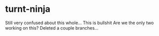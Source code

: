 # turnt-ninja
Still very confused about this whole...
This is bullshit
Are we the only two working on this?
Deleted a couple branches...
